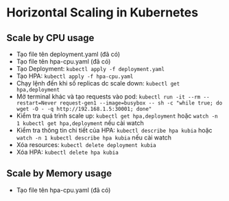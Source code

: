 # Horizontal Scaling in Kubernetes

## Scale by CPU usage
+ Tạo file tên deployment.yaml (đã có)
+ Tạo file tên hpa-cpu.yaml (đã có)
+ Tạo Deployment: ```kubectl apply -f deployment.yaml```
+ Tạo HPA: ```kubectl apply -f hpa-cpu.yaml```
+ Chạy lệnh đến khi số replicas dc scale down: ```kubectl get hpa,deployment```
+ Mở terminal khác và tạo requests vào pod: ```kubectl run -it --rm --restart=Never request-gen1 --image=busybox -- sh -c "while true; do wget -O - -q http://192.168.1.5:30001; done"```
+ Kiểm tra quá trình scale up: ```kubectl get hpa,deployment``` hoặc ```watch -n 1 kubectl get hpa,deployment``` nếu cài watch
+ Kiểm tra thông tin chi tiết của HPA: ```kubectl describe hpa kubia``` hoặc ```watch -n 1 kubectl describe hpa kubia``` nếu cài watch
+ Xóa resources: ```kubectl delete deployment kubia```
+ Xóa HPA: ```kubectl delete hpa kubia```

## Scale by Memory usage
+ Tạo file tên hpa-cpu.yaml (đã có)

